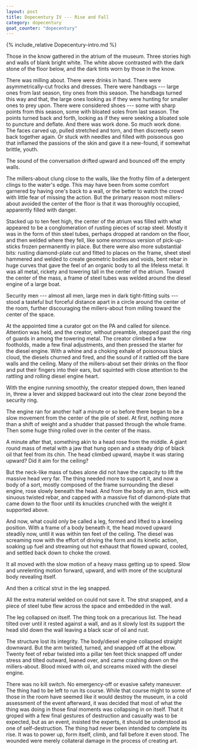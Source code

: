 ```yaml
---
layout: post
title: Dopecentury IV --- Rise and Fall
category: dopecentury
goat_counter: "dopecentury" 
---
```


{% include_relative Dopecentury-intro.md %}

Those in the know gathered in the atrium of the museum. Three stories high and walls of blank bright white. The white above contrasted with the dark stone of the floor below, and the dark tints worn by those in the know.

There was milling about. There were drinks in hand. There were asymmetrically-cut frocks and dresses. There were handbags --- large ones from last season, tiny ones from this season. The handbags turned this way and that, the large ones looking as if they were hunting for smaller ones to prey upon. There were considered shoes --- some with sharp points from this season, some with bloated soles from last season. The points turned back and forth, looking as if they were seeking a bloated sole to puncture and deflate. And there was work done. So much work done. The faces carved up, pulled stretched and torn, and then discreetly sewn back together again. Or stuck with needles and filled with poisonous goo that inflamed the passions of the skin and gave it a new-found, if somewhat brittle, youth. 

The sound of the conversation drifted upward and bounced off the empty walls.

The millers-about clung close to the walls, like the frothy film of a detergent clings to the water's edge. This may have been from some comfort garnered by having one's back to a wall, or the better to watch the crowd with little fear of missing the action. But the primary reason most millers-about avoided the center of the floor is that it was thoroughly occupied, apparently filled with danger.

Stacked up to ten feet high, the center of the atrium was filled with what appeared to be a conglomeration of rusting pieces of scrap steel. Mostly it was in the form of thin steel tubes, perhaps dropped at random on the floor, and then welded where they fell, like some enormous version of pick-up-sticks frozen permanently in place. But there were also more substantial bits: rusting diamond-plate cut and fitted to places on the frame, sheet steel hammered and welded to create geometric bodies and voids, bent rebar in huge curves that gave the feel of an organic body to all the lifeless metal. It was all metal, rickety and towering tall in the center of the atrium. Toward the center of the mass, a frame of steel tubes was welded around the diesel engine of a large boat. 

Security men --- almost all men, large men in dark tight-fitting suits --- stood a tasteful but forceful distance apart in a circle around the center of the room, further discouraging the millers-about from milling toward the center of the space. 

At the appointed time a curator got on the PA and called for silence. Attention was held, and the creator, without preamble, stepped past the ring of guards in among the towering metal. The creator climbed a few footholds, made a few final adjustments, and then pressed the starter for the diesel engine. With a whine and a choking exhale of poisonous black cloud, the diesels churned and fired, and the sound of it rattled off the bare walls and the ceiling. Many of the millers-about set their drinks on the floor and put their fingers into their ears, but squinted with close attention to the rattling and rolling diesel engine heart.

With the engine running smoothly, the creator stepped down, then leaned in, threw a lever and skipped backward out into the clear zone beyond the security ring.

The engine ran for another half a minute or so before there began to be a slow movement from the center of the pile of steel. At first, nothing more than a shift of weight and a shudder that passed through the whole frame. Then some huge thing rolled over in the center of the mass.

A minute after that, something akin to a head rose from the middle. A giant round mass of metal with a jaw that hung open and a steady drip of black oil that feel from its chin. The head climbed upward, maybe it was staring upward? Did it aim for the ceiling?

But the neck-like mass of tubes alone did not have the capacity to lift the massive head very far. The thing needed more to support it, and now a body of a sort, mostly composed of the frame surrounding the diesel engine, rose slowly beneath the head. And from the body an arm, thick with sinuous twisted rebar, and capped with a massive fist of diamond-plate that came down to the floor until its knuckles crunched with the weight it supported above.

And now, what could only be called a leg, formed and lifted to a kneeling position. With a frame of a body beneath it, the head moved upward steadily now, until it was within ten feet of the ceiling. The diesel was screaming now with the effort of driving the form and its kinetic action, soaking up fuel and streaming out hot exhaust that flowed upward, cooled, and settled back down to choke the crowd.

It all moved with the slow motion of a heavy mass getting up to speed. Slow and unrelenting motion forward, upward, and with more of the sculptural body revealing itself.

And then a critical strut in the leg snapped.

All the extra material welded on could not save it. The strut snapped, and a piece of steel tube flew across the space and embedded in the wall.

The leg collapsed on itself. The thing took on a precarious list. The head tilted over until it rested against a wall, and as it slowly lost its support the head slid down the wall leaving a black scar of oil and rust.

The structure lost its integrity. The body/diesel engine collapsed straight downward. But the arm twisted, turned, and snapped off at the elbow. Twenty feet of rebar twisted into a pillar ten feet thick snapped off under stress and tilted outward, leaned over, and came crashing down on the millers-about. Blood mixed with oil, and screams mixed with the diesel engine.

There was no kill switch. No emergency-off or evasive safety maneuver. The thing had to be left to run its course. While that course might to some of those in the room have seemed like it would destroy the museum, in a cold assessment of the event afterward, it was decided that most of what the thing was doing in those final moments was collapsing in on itself. That it groped with a few final gestures of destruction and casualty was to be expected, but as an event, insisted the experts, it should be understood as one of self-destruction. The thing had never been intended to complete its rise. It was to power up, form itself, climb, and fall before it even stood. The wounded were merely collateral damage in the process of creating art.


